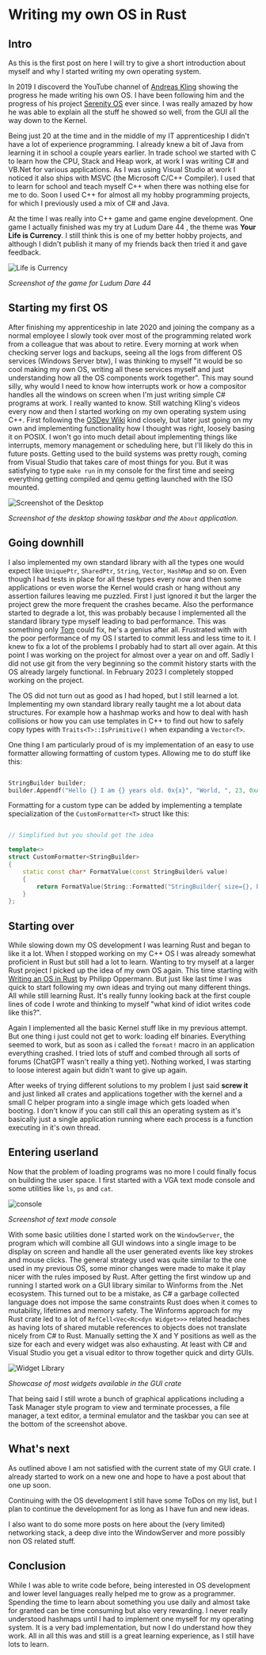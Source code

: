 # Writing my own OS in Rust

## Intro

As this is the first post on here I will try to give a short introduction about myself and why I started writing my own operating system.

In 2019 I discoverd the YouTube channel of [Andreas Kling](https://www.youtube.com/c/andreaskling) showing the progress he made writing his own OS. I have been following him and the progress of his project [Serenity OS](https://github.com/SerenityOS/serenity) ever since. I was really amazed by how he was able to explain all the stuff he showed so well, from the GUI all the way down to the Kernel.

Being just 20 at the time and in the middle of my IT apprenticeship I didn't have a lot of experience programming. I already knew a bit of Java from learning it in school a couple years earlier. In trade school we started with C to learn how the CPU, Stack and Heap work, at work I was writing C# and VB.Net for various applications. As I was using Visual Studio at work I noticed it also ships with MSVC (the Microsoft C/C++ Compiler). I used that to learn for school and teach myself C++ when there was nothing else for me to do. Soon I used C++ for almost all my hobby programming projects, for which I previously used a mix of C# and Java.

At the time I was really into C++ game and game engine development. One game I actually finished was my try at Ludum Dare 44 , the theme was **Your Life is Currency**. I still think this is one of my better hobby projects, and although I didn't publish it many of my friends back then tried it and gave feedback.

![Life is Currency](game.jpg)

*Screenshot of the game for Ludum Dare 44*

## Starting my first OS

After finishing my apprenticeship in late 2020 and joining the company as a normal employee I slowly took over most of the programming related work from a colleague that was about to retire. Every morning at work when checking server logs and backups, seeing all the logs from different OS services (Windows Server btw), I was thinking to myself "it would be so cool making my own OS, writing all these services myself and just understanding how all the OS components work together". This may sound silly, why would I need to know how interrupts work or how a compositor handles all the windows on screen when I'm just writing simple C# programs at work. I really wanted to know. Still watching Kling's videos every now and then I started working on my own operating system using C++. First following the [OSDev Wiki](https://wiki.osdev.org/Main_Page) kind closely, but later just going on my own and implementing functionality how I thought was right, loosely basing it on POSIX. I won't go into much detail about implementing things like interrupts, memory management or scheduling here, but I'll likely do this in future posts.
Getting used to the build systems was pretty rough, coming from Visual Studio that takes care of most things for you. But it was satisfying to type `make run` in my console for the first time and seeing everything getting compiled and qemu getting launched with the ISO mounted.

![Screenshot of the Desktop](combos_desktop.jpg)

*Screenshot of the desktop showing taskbar and the `About` application.*

## Going downhill

I also implemented my own standard library with all the types one would expect like `UniquePtr`, `SharedPtr`, `String`, `Vector`, `HashMap` and so on. Even though I had tests in place for all these types every now and then some applications or even worse the Kernel would crash or hang without any assertion failures leaving me puzzled. First I just ignored it but the larger the project grew the more frequent the crashes became. Also the performance started to degrade a lot, this was probably because I implemented all the standard library type myself leading to bad performance. This was something only [Tom](https://thedailywtf.com/articles/the-inner-json-effect) could fix, he's a genius after all. Frustrated with with the poor performance of my OS I started to commit less and less time to it. I knew to fix a lot of the problems I probably had to start all over again. At this point I was working on the project for almost over a year on and off. Sadly I did not use git from the very beginning so the commit history starts with the OS already largely functional. In February 2023 I completely stopped working on the project.

The OS did not turn out as good as I had hoped, but I still learned a lot. Implementing my own standard library really taught me a lot about data structures. For example how a hashmap works and how to deal with hash collisions or how you can use templates in C++ to find out how to safely copy types with `Traits<T>::IsPrimitive()` when expanding a `Vector<T>`.

One thing I am particularly proud of is my implementation of an easy to use formatter allowing formatting of custom types.
Allowing me to do stuff like this:

```cpp

StringBuilder builder;
builder.Appendf("Hello {} I am {} years old. 0x{x}", "World, ", 23, 0xAFFE);

```

Formatting for a custom type can be added by implementing a template specialization of the `CustomFormatter<T>` struct like this:

```cpp

// Simplified but you should get the idea

template<>
struct CustomFormatter<StringBuilder>
{
	static const char* FormatValue(const StringBuilder& value)
	{
		return FormatValue(String::Formatted("StringBuilder{ size={}, buffer=\"{}\" }", value.Size(), value.ToString()));
	}
};

```

## Starting over

While slowing down my OS development I was learning Rust and began to like it a lot. When I stopped working on my C++ OS I was already somewhat proficient in Rust but still had a lot to learn. Wanting to try myself at a larger Rust project I picked up the idea of my own OS again. This time starting with [Writing an OS in Rust](https://os.phil-opp.com/) by Philipp Oppermann. But just like last time I was quick to start following my own ideas and trying out many different things. All while still learning Rust. It's really funny looking back at the first couple lines of code I wrote and thinking to myself "what kind of idiot writes code like this?". 

Again I implemented all the basic Kernel stuff like in my previous attempt. But one thing i just could not get to work: loading elf binaries. Everything seemed to work, but as soon as i called the `format!` macro in an application everything crashed. I tried lots of stuff and combed through all sorts of forums (ChatGPT wasn't really a thing yet). Nothing worked, I was starting to loose interest again but didn't want to give up again.

After weeks of trying different solutions to my problem I just said **screw it** and just linked all crates and applications together with the kernel and a small C helper program into a single image which gets loaded when booting. I don't know if you can still call this an operating system as it's basically just a single application running where each process is a function executing in it's own thread.

## Entering userland

Now that the problem of loading programs was no more I could finally focus on building the user space. I first started with a VGA text mode console and some utilities like `ls`, `ps` and `cat`.

![console](textmode.jpg)

*Screenshot of text mode console*

With some basic utilities done I started work on the `WindowServer`, the program which will combine all GUI windows into a single image to be display on screen and handle all the user generated events like key strokes and mouse clicks. The general strategy used was quite similar to the one used in my previous OS, some minor changes were made to make it play nicer with the rules imposed by Rust. After getting the first window up and running I started work on a GUI library similar to Winforms from the .Net ecosystem. This turned out to be a mistake, as C# a garbage collected language does not impose the same constraints Rust does when it comes to mutability, lifetimes and memory safety. The Winforms approach for my Rust crate led to a lot of `RefCell<Vec<Rc<dyn Widget>>>` related headaches as having lots of shared mutable references to objects does not translate nicely from C# to Rust. Manually setting the X and Y positions as well as the size for each and every widget was also exhausting. At least with C# and Visual Studio you get a visual editor to throw together quick and dirty GUIs.

![Widget Library](widget_library.jpg)

*Showcase of most widgets available in the GUI crate*

That being said I still wrote a bunch of graphical applications including a Task Manager style program to view and terminate processes, a file manager, a text editor, a terminal emulator and the taskbar you can see at the bottom of the screenshot above.

## What's next

As outlined above I am not satisfied with the current state of my GUI crate. I already started to work on a new one and hope to have a post about that one up soon.

Continuing with the OS development I still have some ToDos on my list, but I plan to continue the development for as long as I have fun and new ideas.

I also want to do some more posts on here about the (very limited) networking stack, a deep dive into the WindowServer and more possibly non OS related stuff.

## Conclusion

While I was able to write code before, being interested in OS development and lower level languages really helped me to grow as a programmer. Spending the time to learn about something you use daily and almost take for granted can be time consuming but also very rewarding. I never really understood hashmaps until I had to implement one myself for my operating system. It is a very bad implementation, but now I do understand how they work. All in all this was and still is a great learning experience, as I still have lots to learn.


